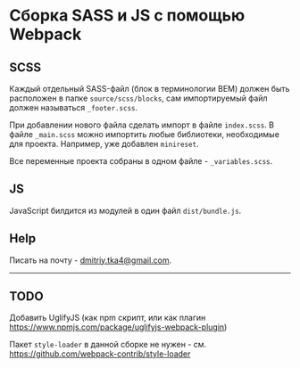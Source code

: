 # Сборка SASS и JS с помощью Webpack

## SCSS
Каждый отдельный SASS-файл (блок в терминологии BEM) должен быть расположен в папке `source/scss/blocks`, сам импортируемый файл должен называться `_footer.scss`.

При добавлении нового файла сделать импорт в файле `index.scss`.
В файле `_main.scss` можно импортить любые библиотеки, необходимые для проекта. Например, уже добавлен `minireset`.

Все переменные проекта собраны в одном файле - `_variables.scss`.

## JS
JavaScript билдится из модулей в один файл `dist/bundle.js`.

## Help
Писать на почту - dmitriy.tka4@gmail.com.

---

## TODO

Добавить UglifyJS (как npm скрипт, или как плагин https://www.npmjs.com/package/uglifyjs-webpack-plugin)

Пакет `style-loader` в данной сборке не нужен - см. https://github.com/webpack-contrib/style-loader
